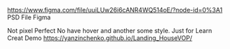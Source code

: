  https://www.figma.com/file/uuiLUw26i6cANR4WQ514oE/?node-id=0%3A1 PSD File Figma 

 Not pixel Perfect 
 No have hover and another some style.
 Just for Learn Creat
 Demo https://yanzinchenko.github.io/Landing_HouseVOP/
